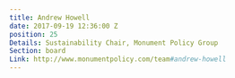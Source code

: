 ```yaml
---
title: Andrew Howell
date: 2017-09-19 12:36:00 Z
position: 25
Details: Sustainability Chair, Monument Policy Group
Section: board
Link: http://www.monumentpolicy.com/team#andrew-howell
---
```


